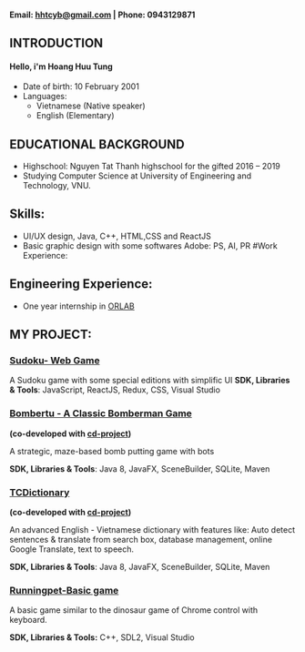 
#### Email: hhtcyb@gmail.com | Phone: 0943129871

## **INTRODUCTION**
#### Hello, i'm Hoang Huu Tung
- Date of birth: 10 February 2001
- Languages:
  - Vietnamese (Native speaker)
  - English (Elementary)

## **EDUCATIONAL BACKGROUND**
- Highschool: Nguyen Tat Thanh highschool for the gifted
2016 – 2019
- Studying Computer Science at University of Engineering and Technology, VNU.

## **Skills:**
- UI/UX design, Java, C++, HTML,CSS and ReactJS
- Basic graphic design with some softwares Adobe: PS, AI, PR
#Work Experience:

## **Engineering Experience:**
- One year internship in [ORLAB](http://orlab.com.vn)

## **MY PROJECT:**
### [Sudoku- Web Game](https://gitlab.com/hoatuno/sudorku)
A Sudoku game with some special editions with simplific UI 
**SDK, Libraries & Tools**: JavaScript, ReactJS, Redux, CSS, Visual Studio

### [Bombertu - A Classic Bomberman Game](https://github.com/cd-project/bomvertu)
**(co-developed with [cd-project](https://github.com/cd-project))**

A strategic, maze-based bomb putting game with bots

**SDK, Libraries & Tools**: Java 8, JavaFX, SceneBuilder, SQLite, Maven
### [TCDictionary](https://github.com/hoatuno/TCDictionary)
**(co-developed with [cd-project](https://github.com/cd-project))**

An advanced English - Vietnamese dictionary with features like: Auto detect sentences & translate from search box, database management, online Google Translate, text to speech.

**SDK, Libraries & Tools**: Java 8, JavaFX, SceneBuilder, SQLite, Maven

### [Runningpet-Basic game](https://github.com/hoatuno/runningpet)
A basic game similar to the dinosaur game of Chrome control with keyboard.

**SDK, Libraries & Tools:** C++, SDL2, Visual Studio

